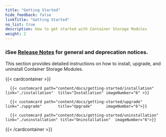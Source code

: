 ```yaml
---
title: "Getting Started" 
hide_feedback: false
linkTitle: "Getting Started"
no_list: true
description: How to get started with Container Storage Modules
weight: 2
---
```

### ℹ️See <a href="/csm-docs/docs/release/#notifications">Release Notes</a> for general and deprecation notices.

This section provides detailed instructions on how to install, upgrade, and uninstall Container Storage Modules.

{{< cardcontainer >}}

      {{< customcard path="content/docs/getting-started/installation"  link="./installation"  title="Installation" imageNumber="6" >}} 

      {{< customcard path="content/docs/getting-started/upgrade"       link="./upgrade"       title="Upgrade"      imageNumber="6">}}

      {{< customcard path="content/docs/getting-started/uninstallation" link="./uninstallation" title="Uninstallation"  imageNumber="6">}}

{{< /cardcontainer >}} 


